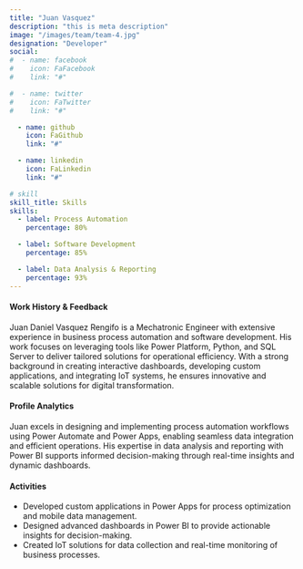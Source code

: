 ```yaml
---
title: "Juan Vasquez"
description: "this is meta description"
image: "/images/team/team-4.jpg"
designation: "Developer"
social:
#  - name: facebook
#    icon: FaFacebook
#    link: "#"

#  - name: twitter
#    icon: FaTwitter
#    link: "#"

  - name: github
    icon: FaGithub
    link: "#"

  - name: linkedin
    icon: FaLinkedin
    link: "#"

# skill
skill_title: Skills
skills:
  - label: Process Automation
    percentage: 80%

  - label: Software Development
    percentage: 85%

  - label: Data Analysis & Reporting
    percentage: 93%
---
```


#### Work History & Feedback

Juan Daniel Vasquez Rengifo is a Mechatronic Engineer with extensive experience in business process automation and software development. His work focuses on leveraging tools like Power Platform, Python, and SQL Server to deliver tailored solutions for operational efficiency. With a strong background in creating interactive dashboards, developing custom applications, and integrating IoT systems, he ensures innovative and scalable solutions for digital transformation.

#### Profile Analytics

Juan excels in designing and implementing process automation workflows using Power Automate and Power Apps, enabling seamless data integration and efficient operations. His expertise in data analysis and reporting with Power BI supports informed decision-making through real-time insights and dynamic dashboards.

#### Activities

- Developed custom applications in Power Apps for process optimization and mobile data management.
- Designed advanced dashboards in Power BI to provide actionable insights for decision-making.
- Created IoT solutions for data collection and real-time monitoring of business processes.